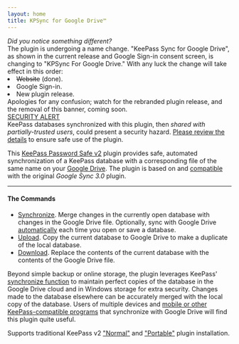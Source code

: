 ```yaml
---
layout: home
title: KPSync for Google Drive™
---
```


<div class="alert alert-secondary small" role="alert">
    <div><em>Did you notice something different?</em></div>
    The plugin is undergoing a name change.  "KeePass Sync for Google
    Drive", as shown in the current release and
    Google Sign-in consent screen, is changing to 
    "KPSync For Google Drive."  With any luck
    the change will take effect in this order:
    <li> <strike>Website</strike> (done).</li>
    <li> Google Sign-in.</li>
    <li> New plugin release.
    </li>
    Apologies for any confusion; watch for the rebranded plugin
    release, and the removal of this banner, coming soon.
</div>

<div class="alert alert-warning text-dark" role="alert">
    <div>
        <a href="/notices/sharedsec">SECURITY ALERT</a>
    </div>
    KeePass databases synchronized with this plugin, then
    <em>shared with partially-trusted users</em>, could present a security hazard.
    <a href="/notices/sharedsec">Please review the details</a> to
    ensure safe use of the plugin.
</div>

This [KeePass Password Safe v2](https://keepass.info) plugin provides safe,
automated synchronization of a KeePass database with a
corresponding file of the same name on your [Google Drive](https://drive.google.com). 
The plugin is based on and [compatible](../install/require#compatibility-with-google-sync-plugin)
with the original *Google Sync 3.0* plugin.

---

#### The Commands

* [Synchronize](usage/sync).  Merge changes in the currently open database with 
changes in the Google Drive file.  Optionally, sync
with Google Drive [automatically](usage/autosync) each time you open or save a database.
* [Upload](usage/upload).  Copy the current database to Google Drive to make a duplicate
of the local database.
* [Download](usage/dnload). Replace the contents of the current database with the contents
of the Google Drive file.

Beyond simple backup or online storage, the plugin leverages KeePass'
[synchronize function](https://keepass.info/help/v2/sync.html) to maintain
perfect copies of the database in the Google Drive cloud and in Windows storage for
extra security. Changes made to the database elsewhere can be accurately
merged with the local copy of the database. Users of multiple devices and
[mobile or other KeePass-compatible programs](https://keepass.info/download.html)
that synchronize with Google Drive will find this plugin quite useful.

Supports traditional KeePass v2 ["Normal"](../install/normal) and 
["Portable"](../install/portable) plugin installation.
